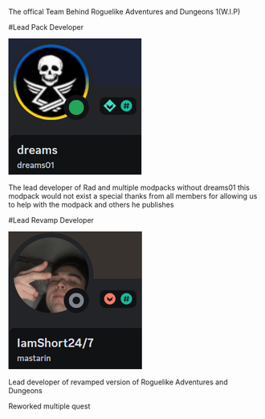 The offical Team Behind Roguelike Adventures and Dungeons 1(W.I.P)

#Lead Pack Developer

![Dreams01](dreams01.png)

The lead developer of Rad and multiple modpacks
without dreams01 this modpack would not exist
a special thanks from all members for allowing us to help
with the modpack and others he publishes

#Lead Revamp Developer

![mastarin](mastarin.png)

Lead developer of revamped version of Roguelike Adventures and Dungeons

Reworked multiple quest